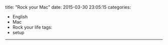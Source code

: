 title: "Rock your Mac"
date: 2015-03-30 23:05:15
categories: 
- English
- Mac
- Rock your life
tags:
- setup
---
